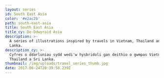 ```yaml
---
layout: series
id: South East Asia
color: '#e2ac2b'
path: south-east-asia
title: South East Asia
title_cy: De-Ddwyraid Asia
description: >-
  A series of illustrations inspired by travels in Vietnam, Thailand and Sri
  Lanka.
description_cy: >-
  Cyfres o ddarluniau sydd wedi'w hysbridoli gan deithio o gwmpas Vietnam,
  Thailand a Sri Lanka.
thumbnail: /img/uploads/travel_series_thumb.jpg
date: 2017-06-24T20:39:58.239Z
---
```



